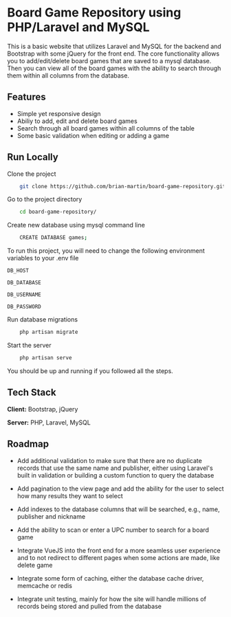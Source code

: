 
# Board Game Repository using PHP/Laravel and MySQL

This is a basic website that utilizes Laravel and MySQL for the backend and Bootstrap with some jQuery for the front end.
The core functionality allows you to add/edit/delete board games that are saved to a mysql database. Then you can view all of the board
games with the ability to search through them within all columns from the database.



## Features

- Simple yet responsive design
- Abiliy to add, edit and delete board games
- Search through all board games within all columns of the table
- Some basic validation when editing or adding a game



## Run Locally

Clone the project

```bash
    git clone https://github.com/brian-martin/board-game-repository.git
```

Go to the project directory

```bash
    cd board-game-repository/
```
Create new database using mysql command line

```bash
    CREATE DATABASE games;
```
To run this project, you will need to change the following environment variables to your .env file

`DB_HOST`

`DB_DATABASE`

`DB_USERNAME`

`DB_PASSWORD`

Run database migrations

```bash
    php artisan migrate
```

Start the server

```bash
    php artisan serve
```

You should be up and running if you followed all the steps.

## Tech Stack

**Client:** Bootstrap, jQuery

**Server:** PHP, Laravel, MySQL


## Roadmap

- Add additional validation to make sure that there are no duplicate records that use the same name and publisher, either using Laravel's built in validation or building a custom function to query the database

- Add pagination to the view page and add the ability for the user to select how many results they want to select

- Add indexes to the database columns that will be searched, e.g., name, publisher and nickname

- Add the ability to scan or enter a UPC number to search for a board game

- Integrate VueJS into the front end for a more seamless user experience and to not redirect to different pages when some actions are made, like delete game

- Integrate some form of caching, either the database cache driver, memcache or redis

- Integrate unit testing, mainly for how the site will handle millions of records being stored and pulled from the database
